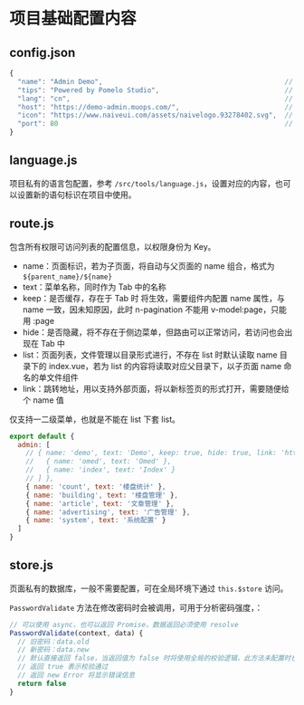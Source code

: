 # 项目基础配置内容

## config.json

```javascript
{
  "name": "Admin Demo",                                             // 项目标题
  "tips": "Powered by Pomelo Studio",                               // 登录页页脚文案
  "lang": "cn",                                                     // 项目基础语言包：cn、cht、en，默认 cn
  "host": "https://demo-admin.muops.com/",                          // 接口请求转发地址
  "icon": "https://www.naiveui.com/assets/naivelogo.93278402.svg",  // 项目图标，默认为空
  "port": 80                                                        // 开发服务器监听端口，默认 80
}
```

## language.js

项目私有的语言包配置，参考 `/src/tools/language.js`，设置对应的内容，也可以设置新的语句标识在项目中使用。

## route.js

包含所有权限可访问列表的配置信息，以权限身份为 Key。

- name：页面标识，若为子页面，将自动与父页面的 name 组合，格式为 `${parent_name}/${name}`
- text：菜单名称，同时作为 Tab 中的名称
- keep：是否缓存，存在于 Tab 时 <keep-alive> 将生效，需要组件内配置 name 属性，与 name 一致，因未知原因，此时 n-pagination 不能用 v-model:page，只能用 :page
- hide：是否隐藏，将不存在于侧边菜单，但路由可以正常访问，若访问也会出现在 Tab 中
- list：页面列表，文件管理以目录形式进行，不存在 list 时默认读取 name 目录下的 index.vue，若为 list 的内容将读取对应父目录下，以子页面 name 命名的单文件组件
- link：跳转地址，用以支持外部页面，将以新标签页的形式打开，需要随便给个 name 值

仅支持一二级菜单，也就是不能在 list 下套 list。

```javascript
export default {
  admin: [
    // { name: 'demo', text: 'Demo', keep: true, hide: true, link: 'https://demo.cn', list: [
    //   { name: 'omed', text: 'Omed' },
    //   { name: 'index', text: 'Index' }
    // ] },
    { name: 'count', text: '楼盘统计' },
    { name: 'building', text: '楼盘管理' },
    { name: 'article', text: '文章管理' },
    { name: 'advertising', text: '广告管理' },
    { name: 'system', text: '系统配置' }
  ]
}
```

## store.js

页面私有的数据库，一般不需要配置，可在全局环境下通过 `this.$store` 访问。

`PasswordValidate` 方法在修改密码时会被调用，可用于分析密码强度，：

```javascript
// 可以使用 async，也可以返回 Promise，数据返回必须使用 resolve
PasswordValidate(context, data) {
  // 旧密码：data.old
  // 新密码：data.new
  // 默认直接返回 false，当返回值为 false 时将使用全局的校验逻辑，此方法未配置时也将使用去哪聚的校验逻辑
  // 返回 true 表示校验通过
  // 返回 new Error 将显示错误信息
  return false
}
```
